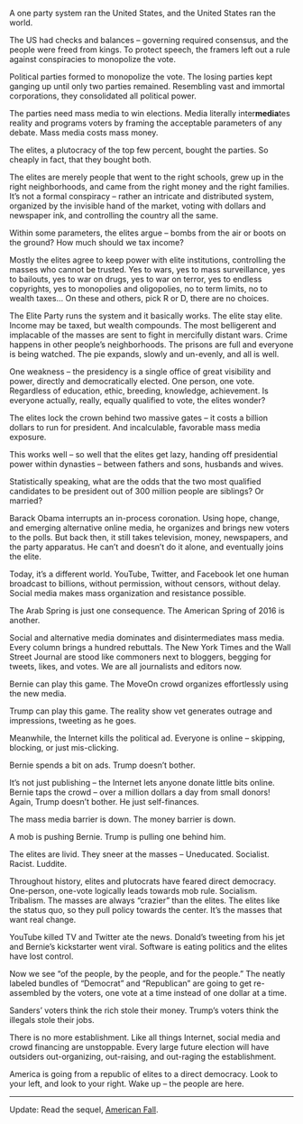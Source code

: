 A one party system ran the United States, and the United States ran the world.

The US had checks and balances – governing required consensus, and the people were freed from kings. To protect speech, the framers left out a rule against conspiracies to monopolize the vote.

Political parties formed to monopolize the vote. The losing parties kept ganging up until only two parties remained. Resembling vast and immortal corporations, they consolidated all political power.

The parties need mass media to win elections. Media literally inter**media**tes reality and programs voters by framing the acceptable parameters of any debate. Mass media costs mass money.

The elites, a plutocracy of the top few percent, bought the parties. So cheaply in fact, that they bought both.

The elites are merely people that went to the right schools, grew up in the right neighborhoods, and came from the right money and the right families. It’s not a formal conspiracy – rather an intricate and distributed system, organized by the invisible hand of the market, voting with dollars and newspaper ink, and controlling the country all the same.

Within some parameters, the elites argue – bombs from the air or boots on the ground? How much should we tax income?

Mostly the elites agree to keep power with elite institutions, controlling the masses who cannot be trusted. Yes to wars, yes to mass surveillance, yes to bailouts, yes to war on drugs, yes to war on terror, yes to endless copyrights, yes to monopolies and oligopolies, no to term limits, no to wealth taxes… On these and others, pick R or D, there are no choices.

The Elite Party runs the system and it basically works. The elite stay elite. Income may be taxed, but wealth compounds. The most belligerent and implacable of the masses are sent to fight in mercifully distant wars. Crime happens in other people’s neighborhoods. The prisons are full and everyone is being watched. The pie expands, slowly and un-evenly, and all is well.

One weakness – the presidency is a single office of great visibility and power, directly and democratically elected. One person, one vote. Regardless of education, ethic, breeding, knowledge, achievement. Is everyone actually, really, equally qualified to vote, the elites wonder?

The elites lock the crown behind two massive gates – it costs a billion dollars to run for president. And incalculable, favorable mass media exposure.

This works well – so well that the elites get lazy, handing off presidential power within dynasties – between fathers and sons, husbands and wives.

Statistically speaking, what are the odds that the two most qualified candidates to be president out of 300 million people are siblings? Or married?

Barack Obama interrupts an in-process coronation. Using hope, change, and emerging alternative online media, he organizes and brings new voters to the polls. But back then, it still takes television, money, newspapers, and the party apparatus. He can’t and doesn’t do it alone, and eventually joins the elite.

Today, it’s a different world. YouTube, Twitter, and Facebook let one human broadcast to billions, without permission, without censors, without delay. Social media makes mass organization and resistance possible.

The Arab Spring is just one consequence. The American Spring of 2016 is another.

Social and alternative media dominates and disintermediates mass media. Every column brings a hundred rebuttals. The New York Times and the Wall Street Journal are stood like commoners next to bloggers, begging for tweets, likes, and votes. We are all journalists and editors now.

Bernie can play this game. The MoveOn crowd organizes effortlessly using the new media.

Trump can play this game. The reality show vet generates outrage and impressions, tweeting as he goes.

Meanwhile, the Internet kills the political ad. Everyone is online – skipping, blocking, or just mis-clicking.

Bernie spends a bit on ads. Trump doesn’t bother.

It’s not just publishing – the Internet lets anyone donate little bits online. Bernie taps the crowd – over a million dollars a day from small donors! Again, Trump doesn’t bother. He just self-finances.

The mass media barrier is down. The money barrier is down.

A mob is pushing Bernie. Trump is pulling one behind him.

The elites are livid. They sneer at the masses – Uneducated. Socialist. Racist. Luddite.

Throughout history, elites and plutocrats have feared direct democracy. One-person, one-vote logically leads towards mob rule. Socialism. Tribalism. The masses are always “crazier” than the elites. The elites like the status quo, so they pull policy towards the center. It’s the masses that want real change.

YouTube killed TV and Twitter ate the news. Donald’s tweeting from his jet and Bernie’s kickstarter went viral. Software is eating politics and the elites have lost control.

Now we see “of the people, by the people, and for the people.” The neatly labeled bundles of “Democrat” and “Republican” are going to get re-assembled by the voters, one vote at a time instead of one dollar at a time.

Sanders’ voters think the rich stole their money. Trump’s voters think the illegals stole their jobs.

There is no more establishment. Like all things Internet, social media and crowd financing are unstoppable. Every large future election will have outsiders out-organizing, out-raising, and out-raging the establishment.

America is going from a republic of elites to a direct democracy. Look to your left, and look to your right. Wake up – the people are here.

---

Update: Read the sequel, [American Fall](http://nav.al/2016/10/18/american-fall/).